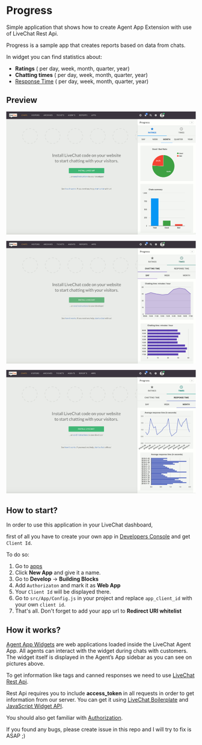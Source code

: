 ﻿#  Progress

Simple application that shows how to create Agent App Extension with use of LiveChat Rest Api.

Progress is a sample app that creates reports based on data from chats.

In widget you can find statistics about:

- **Ratings** ( per day, week, month, quarter, year)
- **Chatting times**  ( per day, week, month, quarter, year)
- [Response Time](https://docs.livechatinc.com/rest-api/#chats-first-response-time)  ( per day, week, month, quarter, year)


##  Preview


![Alt Text](https://raw.githubusercontent.com/venits/react-native-router-flux/master/progress_photo1.png)


![Alt Text](https://raw.githubusercontent.com/venits/react-native-router-flux/master/progress_photo2.png)


![Alt Text](https://raw.githubusercontent.com/venits/react-native-router-flux/master/progress_photo3.png)

## How to start?

In order to use this application in your LiveChat dashboard,

first of all you have to create your own app in [Developers Console](https://developers.livechatinc.com/console)
and get `Client Id`.

To do so:
1. Go to [apps](https://developers.livechatinc.com/console/apps)
2. Click **New App** and give it a name.
3. Go to **Develop** -> **Building Blocks**
4. Add `Authorizaton` and mark it as **Web App**
5. Your `Client Id` will be displayed there.
6. Go to `src/App/Config.js` in your project and replace `app_client_id` with your own `client id`.
7. That's all. Don't forget to add your app url to **Redirect URI whitelist**

##  How it works?

[Agent App Widgets](https://docs.livechatinc.com/agent-app-widgets/) are web applications loaded inside the LiveChat Agent App. All agents can interact with the widget during chats with customers. The widget itself is displayed in the Agent’s App sidebar as you can see on pictures above.

To get information like tags and canned responses we need to use [LiveChat Rest Api](https://docs.livechatinc.com/rest-api/).

Rest Api requires you to include **access_token** in all requests in order to get information from our server. You can get it using [LiveChat Boilerplate](https://docs.livechatinc.com/boilerplate/) and [JavaScript Widget API](https://docs.livechatinc.com/agent-app-widgets/#javascript-api).


You should also get familiar with [Authorization](https://docs.livechatinc.com/authorization/).

If you found any bugs, please create issue in this repo and I will try to fix is ASAP ;)
